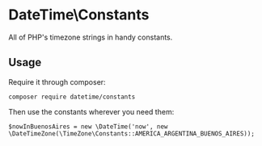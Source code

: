 # DateTime\Constants

All of PHP's timezone strings in handy constants.

## Usage

Require it through composer:

```
composer require datetime/constants
```

Then use the constants wherever you need them:

```
$nowInBuenosAires = new \DateTime('now', new \DateTimeZone(\TimeZone\Constants::AMERICA_ARGENTINA_BUENOS_AIRES));
```